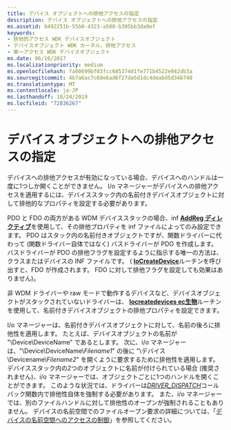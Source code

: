 ```yaml
---
title: デバイス オブジェクトへの排他アクセスの指定
description: デバイス オブジェクトへの排他アクセスの指定
ms.assetid: b492251b-55b0-4323-a508-b395bb3da0ef
keywords:
- 排他的アクセス WDK デバイスオブジェクト
- デバイスオブジェクト WDK カーネル、排他アクセス
- 単一アクセス WDK デバイスオブジェクト
ms.date: 06/16/2017
ms.localizationpriority: medium
ms.openlocfilehash: fa00699bf03fcc685374d1fe771b4522e042db3a
ms.sourcegitcommit: 4b7a6ac7c68e6ad6f27da5d1dc4deabd5d34b748
ms.translationtype: MT
ms.contentlocale: ja-JP
ms.lasthandoff: 10/24/2019
ms.locfileid: "72836267"
---
```

# <a name="specifying-exclusive-access-to-device-objects"></a>デバイス オブジェクトへの排他アクセスの指定





デバイスへの排他アクセスが有効になっている場合、デバイスへのハンドルは一度に1つしか開くことができません。 I/o マネージャーがデバイスへの排他アクセスを適用するには、デバイススタック内の名前付きデバイスオブジェクトに対して排他的なプロパティを設定する必要があります。

PDO と FDO の両方がある WDM デバイススタックの場合、inf [**AddReg ディレクティブ**](https://docs.microsoft.com/windows-hardware/drivers/install/inf-addreg-directive)を使用して、その排他プロパティを inf ファイルによってのみ設定できます。 PDO はスタック内の名前付きオブジェクトですが、関数ドライバーに代わって (関数ドライバー自体ではなく) バスドライバーが PDO を作成します。 バスドライバーが PDO の排他フラグを設定するように指示する唯一の方法は、クラスまたはデバイスの INF ファイルです。 ( [**IoCreateDevice**](https://docs.microsoft.com/windows-hardware/drivers/ddi/wdm/nf-wdm-iocreatedevice)ルーチンを呼び出すと、FDO が作成されます。 FDO に対して排他フラグを設定しても効果はありません)。

非 WDM ドライバーや raw モードで動作するデバイスなど、デバイスオブジェクトがスタックされていないドライバーは、 [**Iocreatedevices ec生物**](https://docs.microsoft.com/windows-hardware/drivers/ddi/wdmsec/nf-wdmsec-wdmlibiocreatedevicesecure)ルーチンを使用して、名前付きデバイスオブジェクトの排他プロパティを設定できます。

I/o マネージャーは、名前付きデバイスオブジェクトに対して、名前の後ろに排他性を適用します。 たとえば、デバイスオブジェクトの名前が "\\Device\\DeviceName" であるとします。 次に、i/o マネージャーは、"\\Device\\DeviceName\\*Filename1*" の後に "\\デバイス\\Devicename\\*Filename2*" を開くように要求するために排他性を適用します。 デバイススタック内の2つのオブジェクトに名前が付けられている場合 (推奨されません)、i/o マネージャーでは、オブジェクトごとに1つのハンドルを開くことができます。 このような状況では、ドライバーは[*DRIVER_DISPATCH*](https://docs.microsoft.com/windows-hardware/drivers/ddi/wdm/nc-wdm-driver_dispatch)コールバック関数内で排他性自体を強制する必要があります。 また、i/o マネージャーでは、別のファイルハンドルに対して排他性のオープンが強制されることもありません。 デバイスの名前空間でのファイルオープン要求の詳細については、「[デバイスの名前空間へのアクセスの制御](controlling-device-namespace-access.md)」を参照してください。

 

 




